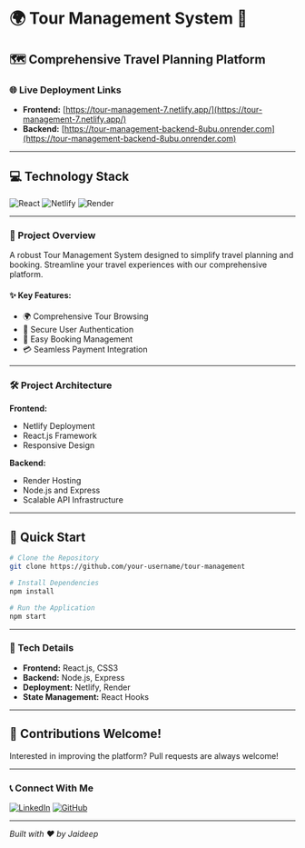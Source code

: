 # 🌍 Tour Management System 🚌

## 🗺️ Comprehensive Travel Planning Platform

### 🌐 Live Deployment Links
- **Frontend:** [https://tour-management-7.netlify.app/](https://tour-management-7.netlify.app/)
- **Backend:** [https://tour-management-backend-8ubu.onrender.com](https://tour-management-backend-8ubu.onrender.com)

---

## 💻 Technology Stack

![React](https://img.shields.io/badge/React-Frontend-blue?style=for-the-badge&logo=react)
![Netlify](https://img.shields.io/badge/Netlify-Hosting-00C7B7?style=for-the-badge&logo=netlify)
![Render](https://img.shields.io/badge/Render-Backend_Hosting-46E3B7?style=for-the-badge&logo=render)

---

### 🚀 Project Overview

A robust Tour Management System designed to simplify travel planning and booking. Streamline your travel experiences with our comprehensive platform.

#### ✨ Key Features:
- 🌍 Comprehensive Tour Browsing
- 🔐 Secure User Authentication
- 📅 Easy Booking Management
- 💳 Seamless Payment Integration

---

### 🛠️ Project Architecture

**Frontend:** 
- Netlify Deployment 
- React.js Framework
- Responsive Design

**Backend:**
- Render Hosting
- Node.js and Express
- Scalable API Infrastructure

---

## 🌟 Quick Start

```bash
# Clone the Repository
git clone https://github.com/your-username/tour-management

# Install Dependencies
npm install

# Run the Application
npm start
```

---

### 🔧 Tech Details

- **Frontend:** React.js, CSS3
- **Backend:** Node.js, Express
- **Deployment:** Netlify, Render
- **State Management:** React Hooks

---

## 🤝 Contributions Welcome!

Interested in improving the platform? Pull requests are always welcome! 

---

### 📞 Connect With Me

[![LinkedIn](https://img.shields.io/badge/LinkedIn-Connect-0077B5?style=for-the-badge&logo=linkedin)](https://www.linkedin.com/in/jaideep-amrabad/)
[![GitHub](https://img.shields.io/badge/GitHub-Repository-181717?style=for-the-badge&logo=github)](https://github.com/jaideep-27)

---

*Built with ❤️ by Jaideep*
